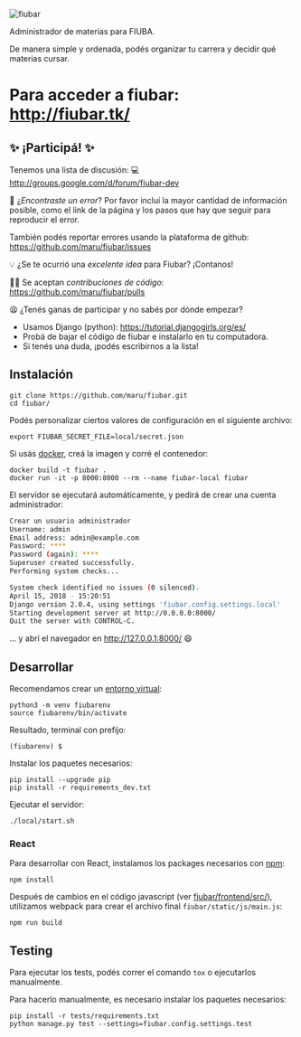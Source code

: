 ![fiubar](fiubar/static/images/fiubar-logo.png)

Administrador de materias para FIUBA.

De manera simple y ordenada, podés organizar tu carrera y decidir qué materias cursar.

# Para acceder a fiubar: http://fiubar.tk/

:sparkles: ¡Participá! :sparkles:
---------------------------------

Tenemos una lista de discusión:
:computer: http://groups.google.com/d/forum/fiubar-dev

:bug: ¿*Encontraste un error*? Por favor incluí la mayor cantidad de información
posible, como el link de la página y los pasos que hay que seguir para
reproducir el error.

También podés reportar errores usando la plataforma de github: https://github.com/maru/fiubar/issues

:bulb: ¿Se te ocurrió una *excelente idea* para Fiubar? ¡Contanos!

:woman_technologist: Se aceptan *contribuciones de código*: https://github.com/maru/fiubar/pulls

:tired_face: ¿Tenés ganas de participar y no sabés por dónde empezar?
  - Usamos Django (python): https://tutorial.djangogirls.org/es/
  - Probá de bajar el código de fiubar e instalarlo en tu computadora.
  - Si tenés una duda, ¡podés escribirnos a la lista!

Instalación
-----------

    git clone https://github.com/maru/fiubar.git
    cd fiubar/

Podés personalizar ciertos valores de configuración en el siguiente archivo:

    export FIUBAR_SECRET_FILE=local/secret.json

Si usás [docker](https://docs.docker.com/get-started/), creá la imagen y corré el contenedor:

    docker build -t fiubar .
    docker run -it -p 8000:8000 --rm --name fiubar-local fiubar

El servidor se ejecutará automáticamente, y pedirá de crear una cuenta administrador:

```bash
Crear un usuario administrador
Username: admin
Email address: admin@example.com
Password: ****
Password (again): ****
Superuser created successfully.
Performing system checks...

System check identified no issues (0 silenced).
April 15, 2018 - 15:20:51
Django version 2.0.4, using settings 'fiubar.config.settings.local'
Starting development server at http://0.0.0.0:8000/
Quit the server with CONTROL-C.
```


... y abrí el navegador en http://127.0.0.1:8000/ :smile:


Desarrollar
-----------

Recomendamos crear un [entorno virtual](https://tutorial.djangogirls.org/es/django_installation/#entorno-virtual):

    python3 -m venv fiubarenv
    source fiubarenv/bin/activate

Resultado, terminal con prefijo:

    (fiubarenv) $

Instalar los paquetes necesarios:

    pip install --upgrade pip
    pip install -r requirements_dev.txt

Ejecutar el servidor:

    ./local/start.sh

### React

Para desarrollar con React, instalamos los packages necesarios con
[npm](https://nodejs.org/es/download/package-manager/):

    npm install

Después de cambios en el código javascript (ver
[fiubar/frontend/src/](https://github.com/maru/fiubar/tree/master/fiubar/frontend/src/)),
utilizamos webpack para crear el archivo final ```fiubar/static/js/main.js```:

    npm run build


Testing
-------

Para ejecutar los tests, podés correr el comando `tox` o ejecutarlos manualmente.

Para hacerlo manualmente, es necesario instalar los paquetes necesarios:

    pip install -r tests/requirements.txt
    python manage.py test --settings=fiubar.config.settings.test
